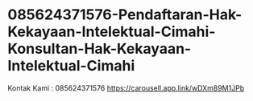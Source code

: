 # 085624371576-Pendaftaran-Hak-Kekayaan-Intelektual-Cimahi-Konsultan-Hak-Kekayaan-Intelektual-Cimahi
Kontak Kami : 085624371576  https://carousell.app.link/wDXm89M1JPb
